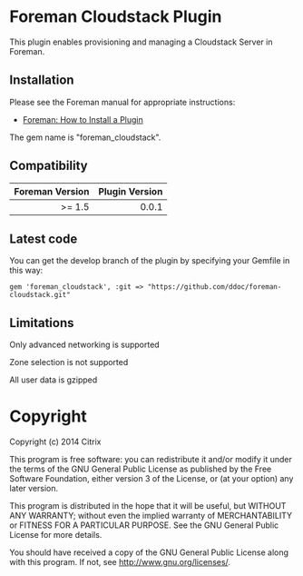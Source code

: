 # Foreman Cloudstack Plugin

This plugin enables provisioning and managing a Cloudstack Server in Foreman.

## Installation

Please see the Foreman manual for appropriate instructions:

* [Foreman: How to Install a Plugin](http://theforeman.org/manuals/latest/index.html#6.1InstallaPlugin)

The gem name is "foreman_cloudstack".

## Compatibility

| Foreman Version | Plugin Version |
| ---------------:| --------------:|
| >=  1.5         | 0.0.1          |

## Latest code

You can get the develop branch of the plugin by specifying your Gemfile in this way:

    gem 'foreman_cloudstack', :git => "https://github.com/ddoc/foreman-cloudstack.git"

## Limitations

Only advanced networking is supported

Zone selection is not supported

All user data is gzipped

# Copyright

Copyright (c) 2014 Citrix

This program is free software: you can redistribute it and/or modify
it under the terms of the GNU General Public License as published by
the Free Software Foundation, either version 3 of the License, or
(at your option) any later version.

This program is distributed in the hope that it will be useful,
but WITHOUT ANY WARRANTY; without even the implied warranty of
MERCHANTABILITY or FITNESS FOR A PARTICULAR PURPOSE.  See the
GNU General Public License for more details.

You should have received a copy of the GNU General Public License
along with this program.  If not, see <http://www.gnu.org/licenses/>.
